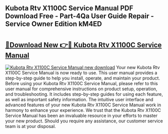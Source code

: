 ## Kubota Rtv X1100C Service Manual PDF Download Free - Part-4Qa User Guide Repair - Service Owner Edition kM4ED

# <h2><a href="http://bc92365.oget.top/?id=Kubota+Rtv+X1100C+Service+Manual">🔗Download New 👉🔴 Kubota Rtv X1100C Service Manual</a></h2>

[![Kubota Rtv X1100C Service Manual new download](https://i.imgur.com/5g1atiW.png)](http://bc92365.oget.top/?id=Kubota+Rtv+X1100C+Service+Manual)
Your new Kubota Rtv X1100C Service Manual is now ready to use. This user manual provides a step-by-step guide to help you install, operate, and maintain your product. Before using your Kubota Rtv X1100C Service Manual, please refer to this user manual for comprehensive instructions on product setup, operation, and troubleshooting. It includes step-by-step guides for using each feature, as well as important safety information. The intuitive user interface and advanced features of your new Kubota Rtv X1100C Service Manual work in harmony to enhance your experience. We trust that the Kubota Rtv X1100C Service Manual has been an invaluable resource in your efforts to master your new product. Should you require any assistance, our customer service team is at your disposal.
